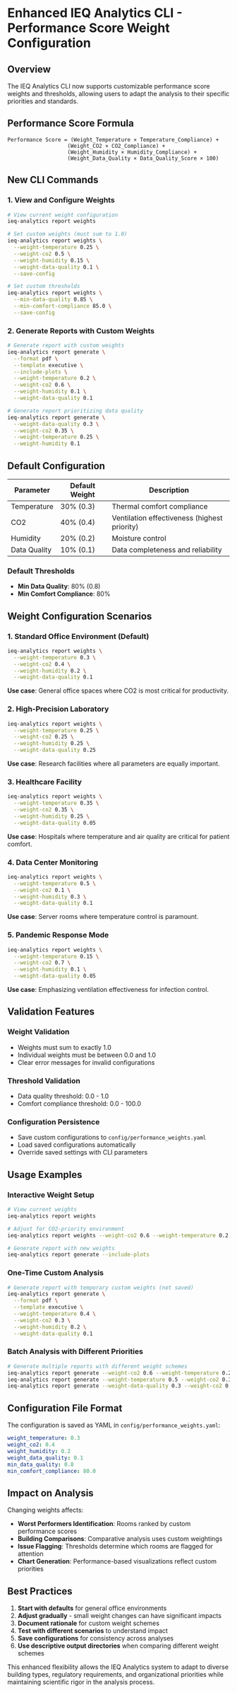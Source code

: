 # Enhanced IEQ Analytics CLI - Performance Score Weight Configuration

## Overview

The IEQ Analytics CLI now supports customizable performance score weights and thresholds, allowing users to adapt the analysis to their specific priorities and standards.

## Performance Score Formula

```
Performance Score = (Weight_Temperature × Temperature_Compliance) + 
                   (Weight_CO2 × CO2_Compliance) + 
                   (Weight_Humidity × Humidity_Compliance) + 
                   (Weight_Data_Quality × Data_Quality_Score × 100)
```

## New CLI Commands

### 1. View and Configure Weights

```bash
# View current weight configuration
ieq-analytics report weights

# Set custom weights (must sum to 1.0)
ieq-analytics report weights \
  --weight-temperature 0.25 \
  --weight-co2 0.5 \
  --weight-humidity 0.15 \
  --weight-data-quality 0.1 \
  --save-config

# Set custom thresholds
ieq-analytics report weights \
  --min-data-quality 0.85 \
  --min-comfort-compliance 85.0 \
  --save-config
```

### 2. Generate Reports with Custom Weights

```bash
# Generate report with custom weights
ieq-analytics report generate \
  --format pdf \
  --template executive \
  --include-plots \
  --weight-temperature 0.2 \
  --weight-co2 0.6 \
  --weight-humidity 0.1 \
  --weight-data-quality 0.1

# Generate report prioritizing data quality
ieq-analytics report generate \
  --weight-data-quality 0.3 \
  --weight-co2 0.35 \
  --weight-temperature 0.25 \
  --weight-humidity 0.1
```

## Default Configuration

| Parameter | Default Weight | Description |
|-----------|----------------|-------------|
| Temperature | 30% (0.3) | Thermal comfort compliance |
| CO2 | 40% (0.4) | Ventilation effectiveness (highest priority) |
| Humidity | 20% (0.2) | Moisture control |
| Data Quality | 10% (0.1) | Data completeness and reliability |

### Default Thresholds

- **Min Data Quality**: 80% (0.8)
- **Min Comfort Compliance**: 80%

## Weight Configuration Scenarios

### 1. Standard Office Environment (Default)
```bash
ieq-analytics report weights \
  --weight-temperature 0.3 \
  --weight-co2 0.4 \
  --weight-humidity 0.2 \
  --weight-data-quality 0.1
```
**Use case**: General office spaces where CO2 is most critical for productivity.

### 2. High-Precision Laboratory
```bash
ieq-analytics report weights \
  --weight-temperature 0.25 \
  --weight-co2 0.25 \
  --weight-humidity 0.25 \
  --weight-data-quality 0.25
```
**Use case**: Research facilities where all parameters are equally important.

### 3. Healthcare Facility
```bash
ieq-analytics report weights \
  --weight-temperature 0.35 \
  --weight-co2 0.35 \
  --weight-humidity 0.25 \
  --weight-data-quality 0.05
```
**Use case**: Hospitals where temperature and air quality are critical for patient comfort.

### 4. Data Center Monitoring
```bash
ieq-analytics report weights \
  --weight-temperature 0.5 \
  --weight-co2 0.1 \
  --weight-humidity 0.3 \
  --weight-data-quality 0.1
```
**Use case**: Server rooms where temperature control is paramount.

### 5. Pandemic Response Mode
```bash
ieq-analytics report weights \
  --weight-temperature 0.15 \
  --weight-co2 0.7 \
  --weight-humidity 0.1 \
  --weight-data-quality 0.05
```
**Use case**: Emphasizing ventilation effectiveness for infection control.

## Validation Features

### Weight Validation
- Weights must sum to exactly 1.0
- Individual weights must be between 0.0 and 1.0
- Clear error messages for invalid configurations

### Threshold Validation
- Data quality threshold: 0.0 - 1.0
- Comfort compliance threshold: 0.0 - 100.0

### Configuration Persistence
- Save custom configurations to `config/performance_weights.yaml`
- Load saved configurations automatically
- Override saved settings with CLI parameters

## Usage Examples

### Interactive Weight Setup
```bash
# View current weights
ieq-analytics report weights

# Adjust for CO2-priority environment
ieq-analytics report weights --weight-co2 0.6 --weight-temperature 0.2 --save-config

# Generate report with new weights
ieq-analytics report generate --include-plots
```

### One-Time Custom Analysis
```bash
# Generate report with temporary custom weights (not saved)
ieq-analytics report generate \
  --format pdf \
  --template executive \
  --weight-temperature 0.4 \
  --weight-co2 0.3 \
  --weight-humidity 0.2 \
  --weight-data-quality 0.1
```

### Batch Analysis with Different Priorities
```bash
# Generate multiple reports with different weight schemes
ieq-analytics report generate --weight-co2 0.6 --weight-temperature 0.2 --output-dir reports/co2_priority
ieq-analytics report generate --weight-temperature 0.5 --weight-co2 0.3 --output-dir reports/temp_priority
ieq-analytics report generate --weight-data-quality 0.3 --weight-co2 0.4 --output-dir reports/quality_priority
```

## Configuration File Format

The configuration is saved as YAML in `config/performance_weights.yaml`:

```yaml
weight_temperature: 0.3
weight_co2: 0.4
weight_humidity: 0.2
weight_data_quality: 0.1
min_data_quality: 0.8
min_comfort_compliance: 80.0
```

## Impact on Analysis

Changing weights affects:
- **Worst Performers Identification**: Rooms ranked by custom performance scores
- **Building Comparisons**: Comparative analysis uses custom weightings
- **Issue Flagging**: Thresholds determine which rooms are flagged for attention
- **Chart Generation**: Performance-based visualizations reflect custom priorities

## Best Practices

1. **Start with defaults** for general office environments
2. **Adjust gradually** - small weight changes can have significant impacts
3. **Document rationale** for custom weight schemes
4. **Test with different scenarios** to understand impact
5. **Save configurations** for consistency across analyses
6. **Use descriptive output directories** when comparing different weight schemes

This enhanced flexibility allows the IEQ Analytics system to adapt to diverse building types, regulatory requirements, and organizational priorities while maintaining scientific rigor in the analysis process.

